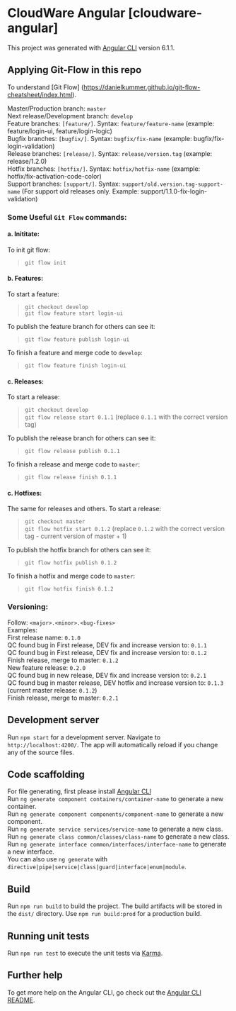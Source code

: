 # CloudWare Angular [cloudware-angular]

This project was generated with [Angular CLI](https://github.com/angular/angular-cli) version 6.1.1.

## Applying Git-Flow in this repo

To understand [Git Flow] (https://danielkummer.github.io/git-flow-cheatsheet/index.html).

Master/Production branch: `master`<br/>
Next release/Development branch: `develop`<br/>
Feature branches: `[feature/]`. Syntax: `feature/feature-name` (example: feature/login-ui, feature/login-logic)<br/>
Bugfix branches: `[bugfix/]`. Syntax: `bugfix/fix-name` (example: bugfix/fix-login-validation)<br/>
Release branches: `[release/]`. Syntax: `release/version.tag` (example: release/1.2.0)<br/>
Hotfix branches: `[hotfix/]`. Syntax: `hotfix/hotfix-name` (example: hotfix/fix-activation-code-color)<br/>
Support branches: `[support/]`. Syntax: `support/old.version.tag-support-name` (For support old releases only. Example: support/1.1.0-fix-login-validation)<br/>

### Some Useful `Git Flow` commands:

#### a. Inititate:
To init git flow:
> `git flow init`

#### b. Features:
To start a feature: 
> `git checkout develop`<br/>
> `git flow feature start login-ui`

To publish the feature branch for others can see it:
> `git flow feature publish login-ui`

To finish a feature and merge code to `develop`:
> `git flow feature finish login-ui`

#### c. Releases:
To start a release: 
> `git checkout develop`<br/>
> `git flow release start 0.1.1` (replace `0.1.1` with the correct version tag)

To publish the release branch for others can see it:
> `git flow release publish 0.1.1`

To finish a release and merge code to `master`:
> `git flow release finish 0.1.1`

#### c. Hotfixes:
The same for releases and others. To start a release: 
> `git checkout master`<br/>
> `git flow hotfix start 0.1.2` (replace `0.1.2` with the correct version tag - current version of master + 1)

To publish the hotfix branch for others can see it:
> `git flow hotfix publish 0.1.2`

To finish a hotfix and merge code to `master`:
> `git flow hotfix finish 0.1.2`

### Versioning:

Follow: `<major>.<minor>.<bug-fixes>`<br/>
Examples:<br/>
First release name: `0.1.0`<br/>
QC found bug in First release, DEV fix and increase version to: `0.1.1`<br/>
QC found bug in First release, DEV fix and increase version to: `0.1.2`<br/>
Finish release, merge to master: `0.1.2`<br/>
New feature release: `0.2.0`<br/>
QC found bug in new release, DEV fix and increase version to: `0.2.1`<br/>
QC found bug in master release, DEV hotfix and increase version to: `0.1.3` (current master release: `0.1.2`)<br/>
Finish release, merge to master: `0.2.1`

## Development server

Run `npm start` for a development server. Navigate to `http://localhost:4200/`. The app will automatically reload if you change any of the source files.

## Code scaffolding

For file generating, first please install [Angular CLI](https://github.com/angular/angular-cli)<br/>
Run `ng generate component containers/container-name` to generate a new container.<br/>
Run `ng generate component components/component-name` to generate a new component.<br/>
Run `ng generate service services/service-name` to generate a new class.<br/>
Run `ng generate class common/classes/class-name` to generate a new class.<br/>
Run `ng generate interface common/interfaces/interface-name` to generate a new interface.<br/>
You can also use `ng generate` with `directive|pipe|service|class|guard|interface|enum|module`.

## Build

Run `npm run build` to build the project. The build artifacts will be stored in the `dist/` directory. Use `npm run build:prod` for a production build.

## Running unit tests

Run `npm run test` to execute the unit tests via [Karma](https://karma-runner.github.io).

## Further help

To get more help on the Angular CLI, go check out the [Angular CLI README](https://github.com/angular/angular-cli/blob/master/README.md).
